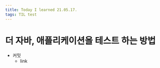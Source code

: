 ```yaml
---
title: Today I learned 21.05.17.
tags: TIL test
---
```




# 더 자바, 애플리케이션을 테스트 하는 방법

- 커밋 
  - link

